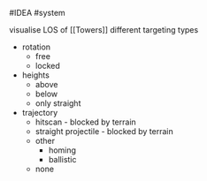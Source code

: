 #IDEA 
#system 

visualise LOS of [[Towers]]
different targeting types 
- rotation
    - free
    - locked
- heights
    - above
    - below
    - only straight
- trajectory
    - hitscan - blocked by terrain
    - straight projectile - blocked by terrain
    - other  
        - homing
        - ballistic
    - none